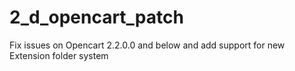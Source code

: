 # 2_d_opencart_patch
Fix issues on Opencart 2.2.0.0 and below and add support for new Extension folder system
